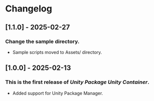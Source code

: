 ﻿# Changelog

## [1.1.0] - 2025-02-27
### Change the sample directory.
- Sample scripts moved to Assets/ directory.

## [1.0.0] - 2025-02-13
### This is the first release of *Unity Package Unity Container*.
- Added support for Unity Package Manager.
